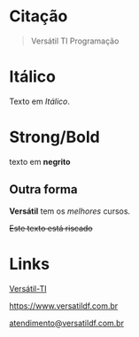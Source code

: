 # Citação

> Versátil
> TI
> Programação

<!-- Use asteriscos (*) ou underscores (_) para formatar texto em negrito e itálico -->
# Itálico

Texto em _Itálico_.

# Strong/Bold

texto em **negrito**

## Outra forma

**Versátil** tem os _melhores_ cursos.

~~Este texto está riscado~~

# Links
<!--Crie links usando colchetes [] para o texto do link e parênteses () para o URL.-->
[Versátil-TI](https://www.versatildf.com.br "Website da Versátil")

<https://www.versatildf.com.br>

<atendimento@versatildf.com.br>
